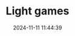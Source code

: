 ---
layout: post
title: 'Light games'
date: '2024-11-11 11:44:39'
last_modified_at: '2024-11-11 11:59:02'
category: "Cambridge"
tags:
  - UK
  - Cambridge
  - home
description: "Sunlight plays with a flowers vase"
featImage: '20240901_cambridge-6268.webp'
featImageAlt: "Reflections of a glass vase against the wall"
featImageWidth: '962'
featImageHeight: '1440'
shotOn: '2024-09-01'
coffeeTable: false
---